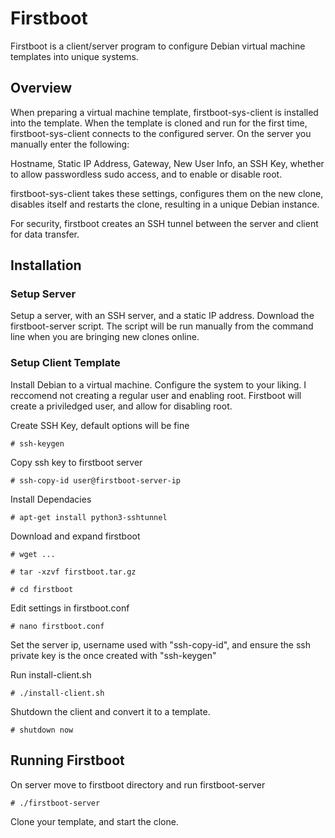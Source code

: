 # Firstboot

Firstboot is a client/server program to configure Debian virtual machine templates into unique systems. 

## Overview

When preparing a virtual machine template, firstboot-sys-client is installed into the template. When the template is cloned and run for the first time, firstboot-sys-client connects to the configured server. On the server you manually enter the following:

Hostname, Static IP Address, Gateway, New User Info, an SSH Key, whether to allow passwordless sudo access, and to enable or disable root. 

firstboot-sys-client takes these settings, configures them on the new clone, disables itself and restarts the clone, resulting in a unique Debian instance. 

For security, firstboot creates an SSH tunnel between the server and client for data transfer. 

## Installation

### Setup Server

Setup a server, with an SSH server, and a static IP address. Download the firstboot-server script. The script will be run manually from the command line when you are bringing new clones online. 


### Setup Client Template

Install Debian to a virtual machine. Configure the system to your liking. I reccomend not creating a regular user and enabling root. Firstboot will create a priviledged user, and allow for disabling root. 

Create SSH Key, default options will be fine

`# ssh-keygen`

Copy ssh key to firstboot server

`# ssh-copy-id user@firstboot-server-ip`

Install Dependacies

`# apt-get install python3-sshtunnel`

Download and expand firstboot

`# wget ...`

`# tar -xzvf firstboot.tar.gz`

`# cd firstboot`

Edit settings in firstboot.conf

`# nano firstboot.conf`

Set the server ip, username used with "ssh-copy-id", and ensure the ssh private key is the once created with "ssh-keygen"

Run install-client.sh

`# ./install-client.sh`

Shutdown the client and convert it to a template. 

`# shutdown now`

## Running Firstboot

On server move to firstboot directory and run firstboot-server

`# ./firstboot-server`

Clone your template, and start the clone. 






